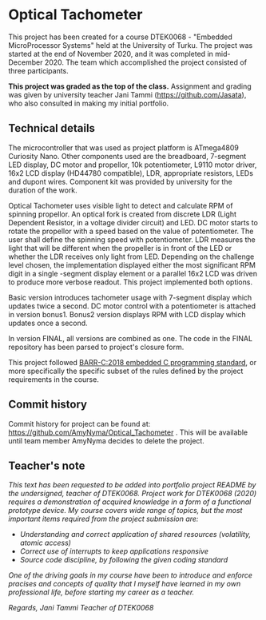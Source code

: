 # Optical Tachometer

This project has been created for a course DTEK0068 - "Embedded MicroProcessor Systems" held at the University of Turku. The project was started at the end of November 2020, and it was completed in mid-December 2020. The team which accomplished the project consisted of three participants. 

**This project was graded as the top of the class.** Assignment and grading was given by university teacher Jani Tammi (https://github.com/Jasata), who also consulted in making my initial portfolio.

## Technical details

The microcontroller that was used as project platform is ATmega4809 Curiosity Nano. Other components used are the breadboard, 7-segment LED display, DC motor and propellor, 10k potentiometer, L9110 motor driver, 16x2 LCD display (HD44780 compatible), LDR, appropriate resistors, LEDs and dupont wires. Component kit was provided by university for the duration of the work.

Optical Tachometer uses visible light to detect and calculate RPM of spinning propellor. An optical fork is created from discrete LDR (Light Dependent Resistor, in a voltage divider circuit) and LED. DC motor starts to rotate the propellor with a speed based on the value of potentiometer. The user shall define the spinning speed with potentiometer. LDR measures the light that will be different when the propeller is in front of the LED or whether the LDR receives only light from LED. Depending on the challenge level chosen, the implementation displayed either the most significant RPM digit in a single -segment display element or a parallel 16x2 LCD was driven to produce more verbose readout. This project implemented both options. 

Basic version introduces tachometer usage with 7-segment display which updates twice a second. DC motor control with a potentiometer is attached in version bonus1. Bonus2 version displays RPM with LCD display which updates once a second. 

In version FINAL, all versions are combined as one. The code in the FINAL repository has been parsed to project's closure form.

This project followed [BARR-C:2018 embedded C programming standard](https://barrgroup.com/embedded-systems/books/embedded-c-coding-standard), or more specifically the specific subset of the rules defined by the project requirements in the course.

## Commit history

Commit history for project can be found at: https://github.com/AmyNyma/Optical_Tachometer . This will be available until team member AmyNyma decides to delete the project. 

## Teacher's note

*This text has been requested to be added into portfolio project README by the undersigned, teacher of DTEK0068. Project work for DTEK0068 (2020) requires a demonstration of acquired knowledge in a form of a functional prototype device. My course covers wide range of topics, but the most important items required from the project submission are:*

 

  - *Understanding and correct application of shared resources (volatility, atomic access)*
  - *Correct use of interrupts to keep applications responsive*
  - *Source code discipline, by following the given coding standard*

 

*One of the driving goals in my course have been to introduce and enforce pracises and concepts of quality that I myself have learned in my own professional life, before starting my career as a teacher.*

*Regards,
Jani Tammi
Teacher of DTEK0068*
